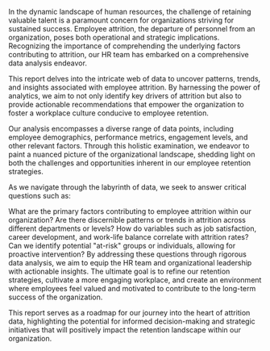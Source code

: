 In the dynamic landscape of human resources, the challenge of retaining valuable talent is a paramount concern for organizations striving for sustained success. Employee attrition, the departure of personnel from an organization, poses both operational and strategic implications. Recognizing the importance of comprehending the underlying factors contributing to attrition, our HR team has embarked on a comprehensive data analysis endeavor.

This report delves into the intricate web of data to uncover patterns, trends, and insights associated with employee attrition. By harnessing the power of analytics, we aim to not only identify key drivers of attrition but also to provide actionable recommendations that empower the organization to foster a workplace culture conducive to employee retention.

Our analysis encompasses a diverse range of data points, including employee demographics, performance metrics, engagement levels, and other relevant factors. Through this holistic examination, we endeavor to paint a nuanced picture of the organizational landscape, shedding light on both the challenges and opportunities inherent in our employee retention strategies.

As we navigate through the labyrinth of data, we seek to answer critical questions such as:

What are the primary factors contributing to employee attrition within our organization?
Are there discernible patterns or trends in attrition across different departments or levels?
How do variables such as job satisfaction, career development, and work-life balance correlate with attrition rates?
Can we identify potential "at-risk" groups or individuals, allowing for proactive intervention?
By addressing these questions through rigorous data analysis, we aim to equip the HR team and organizational leadership with actionable insights. The ultimate goal is to refine our retention strategies, cultivate a more engaging workplace, and create an environment where employees feel valued and motivated to contribute to the long-term success of the organization.

This report serves as a roadmap for our journey into the heart of attrition data, highlighting the potential for informed decision-making and strategic initiatives that will positively impact the retention landscape within our organization.

